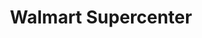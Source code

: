 ---
title: "Walmart Supercenter"
url: /meridian/walmart-supercenter-west-overland-road/
shop: supermarket
---